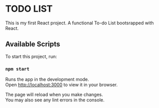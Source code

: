 # TODO LIST

This is my first React project. A functional To-do List bootsrapped with React.

## Available Scripts

To start this project, run:
### `npm start`

Runs the app in the development mode.\
Open [http://localhost:3000](http://localhost:3000) to view it in your browser.

The page will reload when you make changes.\
You may also see any lint errors in the console.
